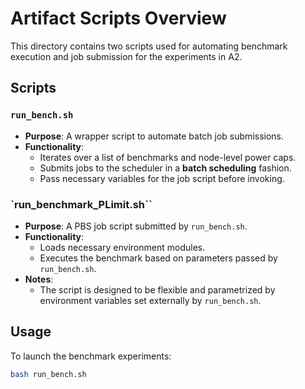 # Artifact Scripts Overview

This directory contains two scripts used for automating benchmark execution and job submission for the experiments in A2.

## Scripts

### `run_bench.sh`
- **Purpose**: A wrapper script to automate batch job submissions.
- **Functionality**:
  - Iterates over a list of benchmarks and node-level power caps.
  - Submits jobs to the scheduler in a **batch scheduling** fashion.
  - Pass necessary variables for the job script before invoking.

### `run_benchmark_PLimit.sh``
- **Purpose**: A PBS job script submitted by `run_bench.sh`.
- **Functionality**:
  - Loads necessary environment modules.
  - Executes the benchmark based on parameters passed by `run_bench.sh`.
- **Notes**:
  - The script is designed to be flexible and parametrized by environment variables set externally by `run_bench.sh`.

## Usage

To launch the benchmark experiments:

```bash
bash run_bench.sh
